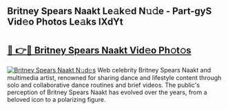 ## Britney Spears Naakt Le𝚊k𝚎d N𝚞𝚍e - Part-gyS Vid𝚎o Photos Le𝚊ks lXdYt

# <h2><a href="http://fb5ioz5.evod.top/?m=Britney+Spears+Naakt">🔗 👉🔴 Britney Spears Naakt Vid𝚎o Ph𝚘t𝚘s</a></h2>

[![Britney Spears Naakt N𝚞d𝚎s](https://i.imgur.com/8V9OHl7.gif)](http://fb5ioz5.evod.top/?m=Britney+Spears+Naakt)
Web celebrity Britney Spears Naakt and multimedia artist, renowned for sharing dance and lifestyle content through solo and collaborative dance routines and brief videos. The public's perception of Britney Spears Naakt has evolved over the years, from a beloved icon to a polarizing figure. 
